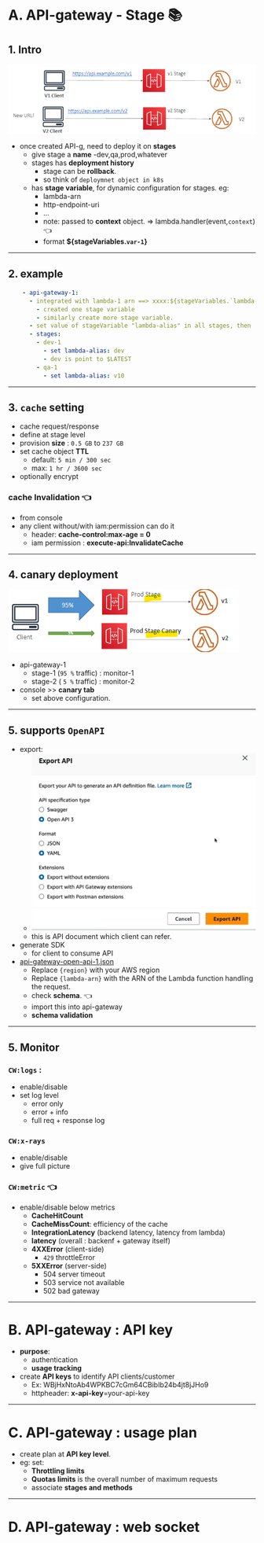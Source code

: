 # A. API-gateway - Stage :books:
## 1. Intro
![img.png](../99_img/dva/api-g/01/img.png)
- once created API-g, need to deploy it on **stages**
  - give stage a **name** -dev,qa,prod,whatever
  - stages has **deployment history** 
    - stage can be **rollback**.
    - so think of `deploymnet object in k8s`
  - has **stage variable**, for dynamic configuration for stages. eg:
    - lambda-arn
    - http-endpoint-uri
    - ...
    - note: passed to **context** object. => lambda.handler(event,`context`) :point_left:
    - format **${stageVariables.`var-1`}**

---    
## 2. example
```yaml
    - api-gateway-1:
      - integrated with lambda-1 arn ==> xxxx:${stageVariables.`lambda-alias`} 
        - created one stage variable
        - similarly create more stage variable.
      - set value of stageVariable "lambda-alias" in all stages, then
      - stages:
        - dev-1
          - set lambda-alias: dev
          - dev is point to $LATEST
        - qa-1
          - set lambda-alias: v10
```

---
## 3. **`cache` setting**
- cache request/response
- define at stage level
- provision **size** : `0.5 GB` to `237 GB`
- set cache object **TTL**
  - default: `5 min / 300 sec`
  - max: `1 hr / 3600 sec`
- optionally encrypt

### **cache Invalidation** :point_left:
- from console
- any client without/with iam:permission can do it
  - header: **cache-control:max-age = 0**
  - iam permission : **execute-api:InvalidateCache**

---  
## 4. canary deployment
![img.png](../99_img/dva/api-g/02/img.png)
- api-gateway-1
    - stage-1 (`95 %` traffic) : monitor-1
    - stage-2 ( `5 %` traffic) : monitor-2
- console >>  **canary tab**
    - set above configuration.

---
## 5. supports `OpenAPI`
- export:
  - ![img.png](../99_img/dva/api-g/01/img-openAPI.png)
  - this is API document which client can refer.
- generate SDK
  - for client to consume API
- [api-gateway-open-api-1.json](api-gateway-open-api-1.json)
  - Replace `{region}` with your AWS region
  - Replace `{lambda-arn}` with the ARN of the Lambda function handling the request.
  - check **schema**. :point_left:
  - import this into api-gateway
  - **schema validation**

---
## 5. Monitor
### `CW:logs` :
- enable/disable
- set log level
  - error only
  - error + info
  - full req + response log
### `CW:x-rays` 
- enable/disable
- give full picture

### `CW:metric` :point_left:
- enable/disable below metrics
  - **CacheHitCount** 
  - **CacheMissCount**: efficiency of the cache
  - **IntegrationLatency** (backend latency, latency from lambda)
  - **latency** (overall : backenf + gateway itself)
  - **4XXError** (client-side) 
    - `429` throttleError
  - **5XXError** (server-side)
    - 504 server timeout
    - 503 service not available
    - 502 bad gateway

---
# B. API-gateway : API key 
- **purpose**:
  - authentication 
  - **usage tracking**
- create **API keys** to identify API clients/customer
    - Ex: WBjHxNtoAb4WPKBC7cGm64CBibIb24b4jt8jJHo9
    - httpheader: **x-api-key**=your-api-key

---
# C. API-gateway : usage plan
- create plan at **API key level**.
- eg: set:
  - **Throttling limits** 
  - **Quotas limits** is the overall number of maximum requests
  - associate **stages and methods**

---
# D. API-gateway : web socket

